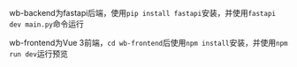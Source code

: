 wb-backend为fastapi后端，使用`pip install fastapi`安装，并使用`fastapi dev main.py`命令运行

wb-frontend为Vue 3前端，`cd wb-frontend`后使用`npm install`安装，并使用`npm run dev`运行预览
